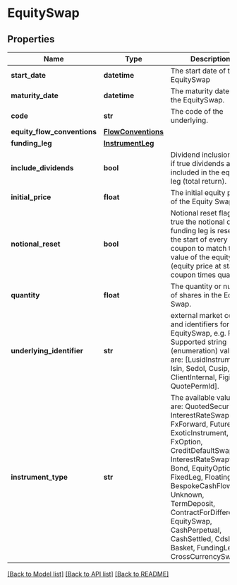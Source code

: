 # EquitySwap

## Properties
Name | Type | Description | Notes
------------ | ------------- | ------------- | -------------
**start_date** | **datetime** | The start date of the EquitySwap | 
**maturity_date** | **datetime** | The maturity date of the EquitySwap. | 
**code** | **str** | The code of the underlying. | 
**equity_flow_conventions** | [**FlowConventions**](FlowConventions.md) |  | 
**funding_leg** | [**InstrumentLeg**](InstrumentLeg.md) |  | 
**include_dividends** | **bool** | Dividend inclusion flag, if true dividends are included in the equity leg (total return). | 
**initial_price** | **float** | The initial equity price of the Equity Swap. | 
**notional_reset** | **bool** | Notional reset flag, if true the notional of the funding leg is reset at the start of every  coupon to match the value of the equity leg (equity price at start of coupon times quantity) | 
**quantity** | **float** | The quantity or number of shares in the Equity Swap. | 
**underlying_identifier** | **str** | external market codes and identifiers for the EquitySwap, e.g. RIC.  Supported string (enumeration) values are: [LusidInstrumentId, Isin, Sedol, Cusip, ClientInternal, Figi, RIC, QuotePermId]. | 
**instrument_type** | **str** | The available values are: QuotedSecurity, InterestRateSwap, FxForward, Future, ExoticInstrument, FxOption, CreditDefaultSwap, InterestRateSwaption, Bond, EquityOption, FixedLeg, FloatingLeg, BespokeCashFlowsLeg, Unknown, TermDeposit, ContractForDifference, EquitySwap, CashPerpetual, CashSettled, CdsIndex, Basket, FundingLeg, CrossCurrencySwap | 

[[Back to Model list]](../README.md#documentation-for-models) [[Back to API list]](../README.md#documentation-for-api-endpoints) [[Back to README]](../README.md)


